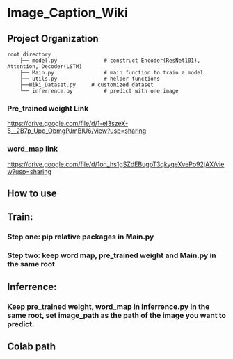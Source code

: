 # Image_Caption_Wiki

## Project Organization

```
root directory
	├── model.py               # construct Encoder(ResNet101), Attention, Decoder(LSTM)
	├── Main.py                # main function to train a model
	├── utils.py               # helper functions
	├──Wiki_Dataset.py	   # customized dataset
	└── inferrence.py          # predict with one image
```

### Pre_trained weight Link
https://drive.google.com/file/d/1-eI3szeX-5__2B7p_Upq_ObmgPJmBIU6/view?usp=sharing

### word_map link
https://drive.google.com/file/d/1oh_hs1gSZdEBugpT3qkyqeXvePo92jAX/view?usp=sharing

## How to use
## Train:
### Step one: pip relative packages in Main.py
### Step two: keep word map, pre_trained weight and Main.py in the same root

## Inferrence:
### Keep pre_trained weight, word_map in inferrence.py in the same root, set image_path as the path of the image you want to predict.

## Colab path
